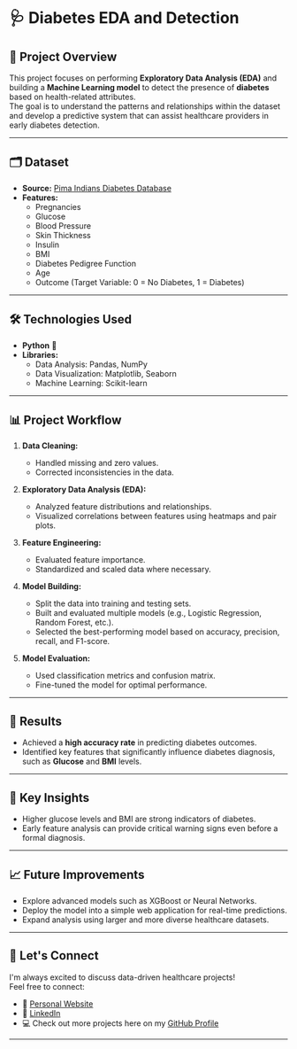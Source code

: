 # 🩺 Diabetes EDA and Detection

## 📌 Project Overview

This project focuses on performing **Exploratory Data Analysis (EDA)** and building a **Machine Learning model** to detect the presence of **diabetes** based on health-related attributes.  
The goal is to understand the patterns and relationships within the dataset and develop a predictive system that can assist healthcare providers in early diabetes detection.

---

## 🗂️ Dataset

- **Source:** [Pima Indians Diabetes Database](/kaggle/input/diabetes/diabetes_prediction_dataset.csv)
- **Features:**  
  - Pregnancies
  - Glucose
  - Blood Pressure
  - Skin Thickness
  - Insulin
  - BMI
  - Diabetes Pedigree Function
  - Age
  - Outcome (Target Variable: 0 = No Diabetes, 1 = Diabetes)

---

## 🛠️ Technologies Used

- **Python** 🐍
- **Libraries:**  
  - Data Analysis: Pandas, NumPy
  - Data Visualization: Matplotlib, Seaborn
  - Machine Learning: Scikit-learn

---

## 📊 Project Workflow

1. **Data Cleaning:**  
   - Handled missing and zero values.
   - Corrected inconsistencies in the data.

2. **Exploratory Data Analysis (EDA):**  
   - Analyzed feature distributions and relationships.
   - Visualized correlations between features using heatmaps and pair plots.

3. **Feature Engineering:**  
   - Evaluated feature importance.
   - Standardized and scaled data where necessary.

4. **Model Building:**  
   - Split the data into training and testing sets.
   - Built and evaluated multiple models (e.g., Logistic Regression, Random Forest, etc.).
   - Selected the best-performing model based on accuracy, precision, recall, and F1-score.

5. **Model Evaluation:**  
   - Used classification metrics and confusion matrix.
   - Fine-tuned the model for optimal performance.

---

## 🚀 Results

- Achieved a **high accuracy rate** in predicting diabetes outcomes.
- Identified key features that significantly influence diabetes diagnosis, such as **Glucose** and **BMI** levels.

---

## 🎯 Key Insights

- Higher glucose levels and BMI are strong indicators of diabetes.
- Early feature analysis can provide critical warning signs even before a formal diagnosis.

---

## 📈 Future Improvements

- Explore advanced models such as XGBoost or Neural Networks.
- Deploy the model into a simple web application for real-time predictions.
- Expand analysis using larger and more diverse healthcare datasets.

---

## 🤝 Let's Connect

I'm always excited to discuss data-driven healthcare projects!  
Feel free to connect:

- 🔗 [Personal Website](https://sites.google.com/view/ibrahimabdelsattar)
- 💼 [LinkedIn](https://www.linkedin.com/in/ibrahimabdelsattar/)
- 💻 Check out more projects here on my [GitHub Profile](https://github.com/IbrahimAbdelsattar)

---

